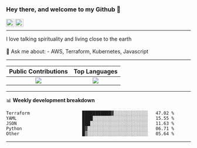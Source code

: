 ### Hey there, and welcome to my Github 👋

<a href="https://www.linkedin.com/in/ibrahiem-mohammad/" target="_blank">
  <img align="left" alt="Ibrahiem's LinkdeIn" width="22px" src="https://cdn.worldvectorlogo.com/logos/linkedin-icon-2.svg"/>
</a>
<a href="https://imohammd.netlify.app/" target="_blank">
  <img align="left" alt="Ibrahiem's Website" width="22px" src="https://cdn.worldvectorlogo.com/logos/netlify.svg"/>
</a>
<br>
<hr>
I love talking spirituality and living close to the earth
<br>
<br>
💬 Ask me about: 
- AWS, Terraform, Kubernetes, Javascript

-------

Public Contributions             |  Top Languages
:-------------------------:|:-------------------------:
![](https://github-readme-stats.vercel.app/api?username=ibrahiem96&show_icons=true&count_private=true&bg_color=30,e96443,904e95&title_color=fff&text_color=fff)  |  ![](https://github-readme-stats.vercel.app/api/top-langs/?username=ibrahiem96&layout=compact&bg_color=30,e96443,904e95&title_color=fff&text_color=fff&hide=html,css)

-------
📊 **Weekly development breakdown**
<!--START_SECTION:waka-->

```text
Terraform                    ███████████▓░░░░░░░░░░░░░   47.02 %
YAML                         ████░░░░░░░░░░░░░░░░░░░░░   15.55 %
JSON                         ███░░░░░░░░░░░░░░░░░░░░░░   11.63 %
Python                       █▓░░░░░░░░░░░░░░░░░░░░░░░   06.71 %
Other                        █▒░░░░░░░░░░░░░░░░░░░░░░░   05.64 %
```

<!--END_SECTION:waka-->
-------
